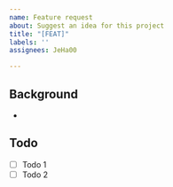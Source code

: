 ```yaml
---
name: Feature request
about: Suggest an idea for this project
title: "[FEAT]"
labels: ''
assignees: JeHa00

---
```


## Background
-

## Todo
- [ ] Todo 1
- [ ] Todo 2
